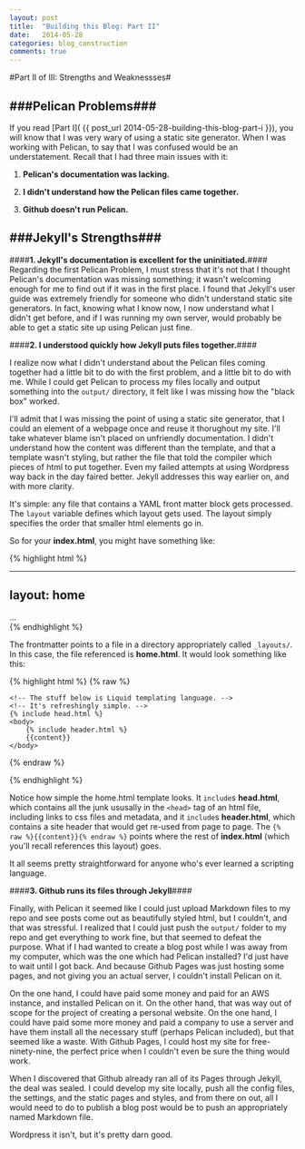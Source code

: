 ```yaml
---
layout: post
title:  "Building this Blog: Part II"
date: 	2014-05-28
categories: blog_construction
comments: true
---
```


#Part II of III: Strengths and Weaknessses#

###Pelican Problems###
----

If you read [Part I]( {{ post_url 2014-05-28-building-this-blog-part-i }}), you will know that I was very wary of using a static site generator. When I was working with Pelican, to say that I was confused would be an understatement. Recall that I had three main issues with it: 

1. **Pelican's documentation was lacking.**

2. **I didn't understand how the Pelican files came together.**

3. **Github doesn't run Pelican.**


###Jekyll's Strengths###
----

####**1. Jekyll's documentation is excellent for the uninitiated.**####
Regarding the first Pelican Problem, I must stress that it's not that I thought Pelican's documentation was missing something; it wasn't welcoming enough for me to find out if it was in the first place. I found that Jekyll's user guide was extremely friendly for someone who didn't understand static site generators. In fact, knowing what I know now, I now understand what I didn't get before, and if I was running my own server, would probably be able to get a static site up using Pelican just fine.

####**2. I understood quickly how Jekyll puts files together.**####

I realize now what I didn't understand about the Pelican files coming together had a little bit to do with the first problem, and a little bit to do with me. While I could get Pelican to process my files locally and output something into the `output/` directory, it felt like I was missing how the "black box" worked.

I'll admit that I was missing the point of using a static site generator, that I could an element of a webpage once and reuse it thorughout my site. I'll take whatever blame isn't placed on unfriendly documentation. I didn't understand how the content was different than the template, and that a template wasn't styling, but rather the file that told the compiler which pieces of html to put together. Even my failed attempts at using Wordpress way back in the day faired better. Jekyll addresses this way earlier on, and with more clarity. 

It's simple: any file that contains a YAML front matter block gets processed. The `layout` variable defines which layout gets used. The layout simply specifies the order that smaller html elements go in. 

So for your **index.html**, you might have something like:

{% highlight html %}

---
layout: home
---

<!-- The part above is the front matter. -->
<!-- It tells Jekyll that this file should get processed. -->

<!-- The part below is the content that you -->
<!-- want to appear ONLY on your homepage. -->

<div class="main_content">
	...
</div>
{% endhighlight %}

The frontmatter points to a file in a directory appropriately called `_layouts/`. In this case, the file referenced is **home.html**. It would look something like this:

{% highlight html %}
{% raw %}
<!DOCTYPE html>
<html>

	<!-- The stuff below is Liquid templating language. -->
	<!-- It's refreshingly simple. -->
	{% include head.html %}
	<body>
		{% include header.html %}
  		{{content}}
	</body>

{% endraw %}
</html>

{% endhighlight %}

Notice how simple the home.html template looks. It `include`s **head.html**, which contains all the junk ususally in the `<head>` tag of an html file, including links to css files and metadata, and it `include`s **header.html**, which contains a site header that would get re-used from page to page. The `{% raw %}{{content}}{% endraw %}` points where the rest of **index.html** (which you'll recall references this layout) goes.

It all seems pretty straightforward for anyone who's ever learned a scripting language.


####**3. Github runs its files through Jekyll**####

Finally, with Pelican it seemed like I could just upload Markdown files to my repo and see posts come out as beautifully styled html, but I couldn't, and that was stressful. I realized that I could just push the `output/` folder to my repo and get everything to work fine, but that seemed to defeat the purpose. What if I had wanted to create a blog post while I was away from my computer, which was the one which had Pelican installed? I'd just have to wait until I got back. And because Github Pages was just hosting some pages, and not giving you an actual server, I couldn't install Pelican on it. 

On the one hand, I could have paid some money and paid for an AWS instance, and installed Pelican on it. On the other hand, that was way out of scope for the project of creating a personal website. On the one hand, I could have paid some more money and paid a company to use a server and have them install all the necessary stuff (perhaps Pelican included), but that seemed like a waste. With Github Pages, I could host my site for free-ninety-nine, the perfect price when I couldn't even be sure the thing would work.

When I discovered that Github already ran all of its Pages through Jekyll, the deal was sealed. I could develop my site locally, push all the config files, the settings, and the static pages and styles, and from there on out, all I would need to do to publish a blog post would be to push an appropriately named Markdown file. 

Wordpress it isn't, but it's pretty darn good.
